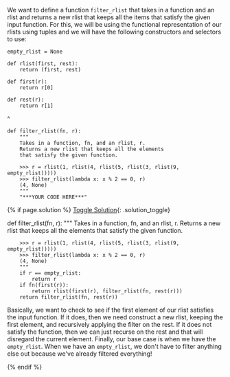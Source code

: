 We want to define a function `filter_rlist` that takes in a function and an rlist and returns a new rlist that keeps all the items that satisfy the given input function. For this, we will be using the functional representation of our rlists using tuples and we will have the following constructors and selectors to use:

    empty_rlist = None

    def rlist(first, rest):
        return (first, rest)

    def first(r):
        return r[0]

    def rest(r):
        return r[1]

^
    
    def filter_rlist(fn, r):
        """
        Takes in a function, fn, and an rlist, r.
        Returns a new rlist that keeps all the elements
        that satisfy the given function.

        >>> r = rlist(1, rlist(4, rlist(5, rlist(3, rlist(9, empty_rlist)))))
        >>> filter_rlist(lambda x: x % 2 == 0, r)
        (4, None)
        """
        "***YOUR CODE HERE***"

{% if page.solution %}
[Toggle Solution](#solution){: .solution_toggle}

<div class="solution" markdown="1">
    def filter_rlist(fn, r):
        """
        Takes in a function, fn, and an rlist, r.
        Returns a new rlist that keeps all the elements
        that satisfy the given function.

        >>> r = rlist(1, rlist(4, rlist(5, rlist(3, rlist(9, empty_rlist)))))
        >>> filter_rlist(lambda x: x % 2 == 0, r)
        (4, None)
        """
        if r == empty_rlist:
            return r
        if fn(first(r)):
            return rlist(first(r), filter_rlist(fn, rest(r)))
        return filter_rlist(fn, rest(r))

Basically, we want to check to see if the first element of our rlist satisfies the input function. If it does, then we need construct a new rlist, keeping the first element, and recursively applying the filter on the rest. If it does not satisfy the function, then we can just recurse on the rest and that will disregard the current element. Finally, our base case is when we have the `empty_rlist`. When we have an `empty_rlist`, we don't have to filter anything else out because we've already filtered everything!
</div>
{% endif %}
